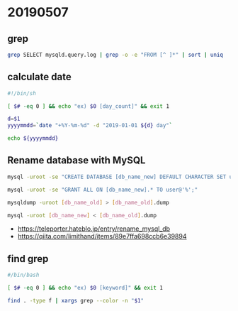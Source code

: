 # 20190507

## grep

```sh
grep SELECT mysqld.query.log | grep -o -e "FROM [^ ]*" | sort | uniq
```

## calculate date

```sh
#!/bin/sh

[ $# -eq 0 ] && echo "ex) $0 [day_count]" && exit 1

d=$1
yyyymmdd=`date "+%Y-%m-%d" -d "2019-01-01 ${d} day"`

echo ${yyyymmdd}
```

## Rename database with MySQL

```sh
mysql -uroot -se "CREATE DATABASE [db_name_new] DEFAULT CHARACTER SET utf8;"

mysql -uroot -se "GRANT ALL ON [db_name_new].* TO user@'%';"

mysqldump -uroot [db_name_old] > [db_name_old].dump

mysql -uroot [db_name_new] < [db_name_old].dump
```

* https://teleporter.hateblo.jp/entry/rename_mysql_db
* https://qiita.com/limithand/items/89e7ffa698ccb6e39894

## find grep

```sh
#/bin/bash

[ $# -eq 0 ] && echo "ex) $0 [keyword]" && exit 1

find . -type f | xargs grep --color -n "$1"
```